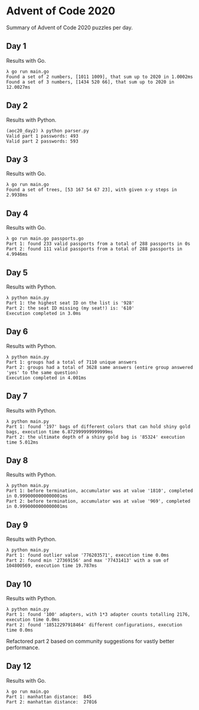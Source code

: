 # Advent of Code 2020

Summary of Advent of Code 2020 puzzles per day.

## Day 1

Results with Go.
```
λ go run main.go
Found a set of 2 numbers, [1011 1009], that sum up to 2020 in 1.0002ms
Found a set of 3 numbers, [1434 520 66], that sum up to 2020 in 12.0027ms
```

## Day 2

Results with Python.
```
(aoc20_day2) λ python parser.py
Valid part 1 passwords: 493
Valid part 2 passwords: 593
```

## Day 3

Results with Go.
```
λ go run main.go
Found a set of trees, [53 167 54 67 23], with given x-y steps in 2.9938ms
```

## Day 4

Results with Go.
```
λ go run main.go passports.go
Part 1: found 233 valid passports from a total of 288 passports in 0s
Part 2: found 111 valid passports from a total of 288 passports in 4.9946ms
```

## Day 5

Results with Python.
```
λ python main.py
Part 1: the highest seat ID on the list is '928'
Part 2: the seat ID missing (my seat!) is: '610'
Execution completed in 3.0ms
```

## Day 6

Results with Python.

```
λ python main.py
Part 1: groups had a total of 7110 unique answers
Part 2: groups had a total of 3628 same answers (entire group answered 'yes' to the same question)
Execution completed in 4.001ms
```

## Day 7

Results with Python.

```
λ python main.py
Part 1: found '197' bags of different colors that can hold shiny gold bags, execution time 6.872999999999999ms
Part 2: the ultimate depth of a shiny gold bag is '85324' execution time 5.012ms
```

## Day 8

Results with Python.

```
λ python main.py
Part 1: before termination, accumulator was at value '1810', completed in 0.9990000000000001ms
Part 2: before termination, accumulator was at value '969', completed in 0.9990000000000001ms
```

## Day 9

Results with Python.

```
λ python main.py
Part 1: found outlier value '776203571', execution time 0.0ms
Part 2: found min '27369156' and max '77431413' with a sum of 104800569, execution time 19.787ms
```

## Day 10

Results with Python.

```
λ python main.py
Part 1: found '100' adapters, with 1*3 adapter counts totalling 2176, execution time 0.0ms
Part 2: found '18512297918464' different configurations, execution time 0.0ms
```
Refactored part 2 based on community suggestions for vastly better performance.

## Day 12

Results with Go.

```
λ go run main.go
Part 1: manhattan distance:  845
Part 2: manhattan distance:  27016
```
